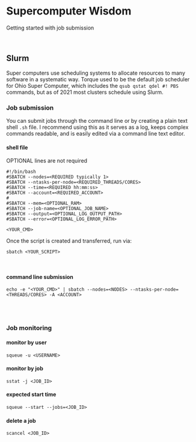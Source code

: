 # Supercomputer Wisdom
Getting started with job submission

<br />

## Slurm
Super computers use scheduling systems to allocate resources to many software in a systematic way. Torque used to 
be the default job scheduler for Ohio Super Computer, which includes the `qsub qstat qdel #! PBS` commands, but 
as of 2021 most clusters schedule using Slurm.

### Job submission
You can submit jobs through the command line or by creating a plain text shell `.sh` file. I recommend using this
as it serves as a log, keeps complex commands readable, and is easily edited via a command line text editor.

#### shell file 

OPTIONAL lines are not required
```
#!/bin/bash
#SBATCH --nodes=<REQUIRED typically 1>
#SBATCH --ntasks-per-node=<REQUIRED_THREADS/CORES>
#SBATCH --time=<REQUIRED hh:mm:ss>
#SBATCH --account=<REQUIRED_ACCOUNT>
#
#SBATCH --mem=<OPTIONAL_RAM>
#SBATCH --job-name=<OPTIONAL_JOB_NAME>
#SBATCH --output=<OPTIONAL_LOG_OUTPUT_PATH>
#SBATCH --error=<OPTIONAL_LOG_ERROR_PATH>

<YOUR_CMD>
```

Once the script is created and transferred, run via:
```
sbatch <YOUR_SCRIPT>
```

<br />

#### command line submission
```
echo -e "<YOUR_CMD>" | sbatch --nodes=<NODES> --ntasks-per-node=<THREADS/CORES> -A <ACCOUNT>
```

<br /><br />

### Job monitoring

#### monitor by user
```
squeue -u <USERNAME>
```

#### monitor by job
```
sstat -j <JOB_ID> 
```

#### expected start time
```
squeue --start --jobs=<JOB_ID>
```

#### delete a job
```
scancel <JOB_ID>
```

